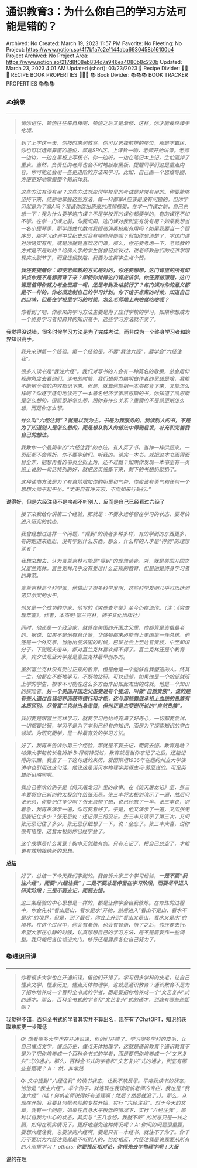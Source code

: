 # 通识教育3：为什么你自己的学习方法可能是错的？

Archived: No
Created: March 19, 2023 11:57 PM
Favorite: No
Fleeting: No
Project: https://www.notion.so/4f7b1a7c2e1144aba6930458b16100b4
Project Archived: No
Project Area: https://www.notion.so/217d8f08eb834d7a946ea4080b8c220b
Updated: March 23, 2023 4:01 AM
Updated (short): 03/23/2023
🍳 Recipe Divider: 🥗🥗🥗 RECIPE BOOK PROPERTIES 🥗🥗🥗
📚 Book  Divider: 📚📚📚 BOOK TRACKER PROPERTIES 📚📚📚

### ✍️摘录

---

> *请你记住，顿悟往往来自棒喝，顿悟之后又是渐修，这样，你才能最终臻于化境。*
> 

> *到了上学这一天，你按时来到教室。你可以选择前排的座位，那是学霸区，你也可以选择靠窗的座位，那是SPA区。上课铃一响，老师开始讲课。老师一边讲，一边在黑板上写板书，你一边听，一边在笔记本上记，生怕漏掉了重点。当然，负责任的老师也会不时地敲敲黑板，提醒同学们这是重点内容。你可能还会用一些更进阶的方法来学习。比如，自己画一个思维导图，方便更好地掌握整个知识体系。*
> 
> 
> *这些方法有没有用？这些方法对应付学校里的考试是非常有用的。你要能够坚持下来，纯熟地掌握这些方法，每一科都拿A应该是没有问题的。但你学习就是为了拿A吗？我请你跳出原来的思想框架，在学一门课之前，自己先想一下：我为什么要学这门课？不是学校开的课你都要学的，有的课还不如不学。在学一门课之前，你要问问，这门课对我到底有没有用？如果我想当一名小提琴手，那学线性代数对我提高演奏技能有用吗？如果我要当一个程序员，那学习欧洲中世纪史对我有哪些帮助呢？假如你想清楚了，学这门课对你确实有用，或是你就是喜欢这门课，那么，你还要考虑一下，老师教的方式是不是对的？哈佛大学的学生就曾经抗议过，说老师教他们的经济学跟现实太脱节了，而且还很狭隘，我要为这群学生点个赞。*
> 
> ***我还要提醒你：即使老师教的方式是对的，你还要想想，这门课里的所有知识点你是不是都要背下来？即使你觉得这门课应该学，你还要想清楚，这门课是值得你努力考全班第一呢，还是考到及格就行了？每门课对你的意义都是不一样的，你必须定制自己的学习计划。你下馆子点菜的时候，知道自己的口味，但是在学校里学习的时候，怎么老师端上来啥就吃啥呢？***
> 
> *你看到了吧，你原来的学习方法主要是为了应付学校的学习。如果你想成为一个终身学习者和跨界的知识高手，这些学习方法就不灵了。*
> 

我觉得没说错，很多时候学习方法是为了完成考试，而非成为一个终身学习者和跨界知识高手。

> *我先来讲第一个经验。第一个经验是，不要“我注六经”，要学会“六经注我”。*
> 
> 
> *很多人读书是“我注六经”。我们对写书的人会有一种莫名的敬畏，总会用仰视的角度去看他们。读书的时候，我们想努力搞明白作者的思想是啥，我能不能把全书的内容都记下来。但是，就算你能把一本书都背下来，又能怎么样呢？你逐字逐句地读完了一本著名经济学家凯恩斯的书，你知道了凯恩斯是怎么想的，但凯恩斯怎么想，跟你有什么关系？重要的不是凯恩斯怎么想，而是你怎么想。*
> 
> ***什么叫“六经注我”？就是以我为主。书是为我服务的。我读别人的书，不是为了知道别人是怎么想的，而是想从别人的想法中得到启发，补充和完善我自己的想法。***
> 
> *我教你一个最简单的“六经注我”的办法。有人买了书，当神一样供起来，一页纸都不舍得折。你不要学他们。听我的。读完一本书，就把这本书画得面目全非，把想再看的书页全折上角，还不过瘾？如果你发现一本书里有一页纸上说的一句话特别的好，就把这页纸撕下来，剩下的书想扔就扔了。*
> 
> *这种读书方法是为了有意地增加你的胆量和气势，你应该有勇气和任何一个思想大师平起平坐。“丈夫自有冲天志，不向如来行处行。”*
> 

说得好，但是六经注我不是啥都不听别人，反而是自己已经看过六经了

> *接下来我给你讲第二个经验，那就是：不要永远停留在学习的状态，要尽快进入研究的状态。*
> 
> 
> *我曾经想过这样一个问题，“得到”的读者多种多样，有的学到的东西更多，有的跑进来逛逛，没有学到什么东西。那么，什么样的人才是“得到”的理想读者？*
> 
> *我想来想去，认为富兰克林可能是“得到”的理想读者。对，就是美国开国之父富兰克林。富兰克林几乎没有受过什么正规的教育，但是他是终身学习者的典范。*
> 
> *富兰克林是个科学家，他做出了很多科学发明，这些科学发明几乎可以达到诺贝尔奖的水平。*
> 
> *他又是一个成功的作家，他写的《穷理查年鉴》至今仍在流传。（注：《穷查理年鉴》，作者，本杰明·富兰克林，柿子文化出版社）*
> 
> *同时，他还是一个政治家，就算在美国的开国之父里，他都算是资格最老的。据说，如果不是他有意让贤，华盛顿都未必能当上美国第一任总统。他还是一个外交家，当他出使法国的时候，巴黎社会上至达官贵族，中至知识分子，下到贩夫走卒，都对富兰克林喜欢得不得了。富兰克林还是个教育家，宾夕法尼亚大学就是富兰克林最早创办的。*
> 
> *虽然富兰克林没有受过正规的教育，但是他是一个能够自我塑造的人。终其一生，他都在不断地学习，不断地钻研。可以设想，如果他是一个按部就班上学的学生，根本不可能在这么多方面作出如此杰出的成就。他是一个知识的探险者。**另一个美国开国之父杰斐逊有个提法，叫做“自然贵族”，说的是有些人通过自我培养而获得德行和才能，这与那些靠继承祖上血统的贵族有本质区别。尽管富兰克林出身卑微，但他正是杰斐逊所说的“自然贵族”。***
> 
> *我们要是跟富兰克林学习，就要学习他始终充满了好奇心，一切都要尝试，一切都要钻研，学习不是为了学到已经有的知识，而是为了探索知识的空白领域。为研究而学，是一种最有效的学习方法。*
> 

> *好了，我再来告诉你第三个经验，那就是不要去记，而要去悟。教育是啥？哈佛大学前校长詹姆斯·B·柯南特说过，教育就是当你忘记了之后，还能记得的东西。我查了一下这句话的来历，爱因斯坦1936年在纽约州立大学演讲中也引用过这句话，他说这是诺贝尔物理学奖得主冯·劳厄说的。可见英雄所见略同啊。*
> 
> 
> *我自己喜欢的例子是《倚天屠龙记》里的故事。在《倚天屠龙记》里，张三丰要将自己新创的太极剑传给张无忌。张三丰将太极剑演示了一遍，然后问张无忌，你能记住多少啊？张无忌想了想，说已经忘了一半。张三丰说，别着急，我再来演示一遍，你可要看好了。于是，他又演示了一遍，又问张无忌能记住多少？张无忌说：还记得三招没忘。张三丰又演示了第三次，又问张无忌记住了多少。张无忌仔细想了一下，说：全忘了。张三丰大喜，说你很有悟性，这套太极剑你已经学会了。*
> 
> *这个故事是什么寓意？胸中无剑胜有剑。只有忘记了，把自己放空了，才能更有效地接纳新的思想。*
> 

**总结**

> *好了，总结一下今天我们学到的。我告诉大家三个学习经验，**一是不要“我注六经”，而要“六经注我”；二是不要总是停留在学习阶段，而要尽早进入研究阶段；三是不要去记，而要去悟。***
> 
> 
> *这三条经验的中心思想是一样的，都是让你学会自我修炼。在修炼的过程中，你会先从“看山是山，看水是水”开始，然后进入“看山不是山，看水不是水”的境界，但是，到了最后，你会上升到“看山又是山，看水又是水”的境界。在这个过程中，你会有渐悟，也会有顿悟，悟了之后，你还要去行。希望大家在心静的时候，认真想想自己的学习方法，是不是需要作一些调整。我只能把各位领进大门，修行还是要靠各位自己努力了。*
> 

### 📚通识日课

---

> *你看很多大学也在开通识课，但他们开错了。学习很多学科的皮毛，让自己懂点文学，懂点历史，懂点天体物理学，这就是通识教育？通识教育不是为了把你培养成一个百科全书式的学者，而是要把你培养成一个“文艺复兴”式的通才。那么，百科全书式的学者和“文艺复兴”式的通才，到底有哪些差距呢？*
> 

我觉得不错，百科全书式的学者其实并不算出名，现在有了ChatGPT，知识的获取难度更一步降低

> *Q:
你看很多大学也在开通识课，但他们开错了。学习很多学科的皮毛，让自己懂点文学，懂点历史，懂点天体物理学，这就是通识教育？通识教育不是为了把你培养成一个百科全书式的学者，而是要把你培养成一个“文艺复兴”式的通才。那么，百科全书式的学者和“文艺复兴”式的通才，到底有哪些差距呢？
A：
然，非常然*
> 

> *Q:
文中提到 “六经注我” 的读书状态，让我不禁反思。平常我读书的状态，恰恰是 “我主六经”。举个例子，就连现在我读何帆老师的专栏，我也是 “我注六经”（哇！何帆老师说得好有道理啊！然后？然后就没了。）。那么，从现在开始，我要从何帆老师的专栏开始，实行 “六经注我”。对于今天的文章，我有一个问题，如果在自身水平很低的情况下，实行 “六经注我”，那种以自我为中心的状态，其实与 “王八念经，我就不听” 的状态只是一线之隔，如何在现实情况下，更好地避免这种情况呢？
A:
你问的问题很重要，要想六经注我，总要读完六经啊，要是只有一本经书，就注不了你了。你千万不要以为六经注我就是不听别人的，恰恰相反，六经注我是说我要从所有的人那里学习！
others:
**你要推反相对论，你得先去学物理学啊！大哥***
> 

说的在理